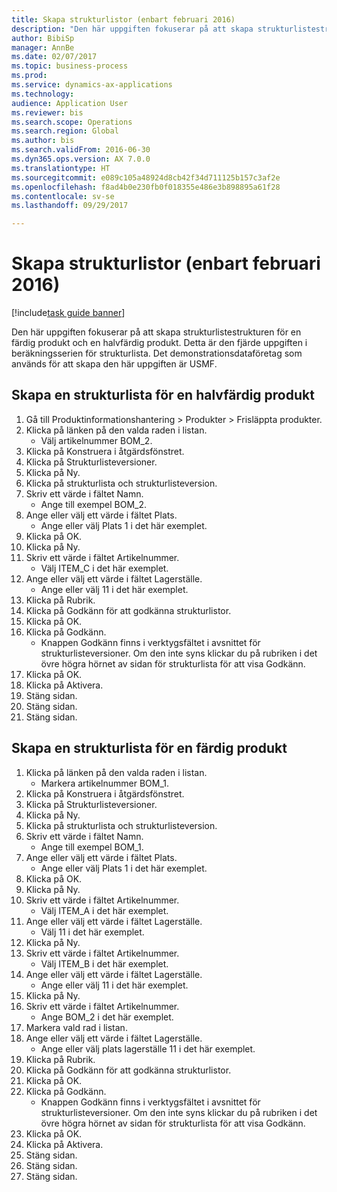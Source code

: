 ```yaml
--- 
title: Skapa strukturlistor (enbart februari 2016)
description: "Den här uppgiften fokuserar på att skapa strukturlistestrukturen för en färdig produkt och en halvfärdig produkt."
author: BibiSp
manager: AnnBe
ms.date: 02/07/2017
ms.topic: business-process
ms.prod: 
ms.service: dynamics-ax-applications
ms.technology: 
audience: Application User
ms.reviewer: bis
ms.search.scope: Operations
ms.search.region: Global
ms.author: bis
ms.search.validFrom: 2016-06-30
ms.dyn365.ops.version: AX 7.0.0
ms.translationtype: HT
ms.sourcegitcommit: e089c105a48924d8cb42f34d711125b157c3af2e
ms.openlocfilehash: f8ad4b0e230fb0f018355e486e3b898895a61f28
ms.contentlocale: sv-se
ms.lasthandoff: 09/29/2017

---
```

# <a name="create-boms-february-2016-only"></a>Skapa strukturlistor (enbart februari 2016)

[!include[task guide banner](../../includes/task-guide-banner.md)]

Den här uppgiften fokuserar på att skapa strukturlistestrukturen för en färdig produkt och en halvfärdig produkt. Detta är den fjärde uppgiften i beräkningsserien för strukturlista. Det demonstrationsdataföretag som används för att skapa den här uppgiften är USMF.


## <a name="create-bom-for-a-semi-finished-product"></a>Skapa en strukturlista för en halvfärdig produkt
1. Gå till Produktinformationshantering > Produkter > Frisläppta produkter.
2. Klicka på länken på den valda raden i listan.
    * Välj artikelnummer BOM_2.  
3. Klicka på Konstruera i åtgärdsfönstret.
4. Klicka på Strukturlisteversioner.
5. Klicka på Ny.
6. Klicka på strukturlista och strukturlisteversion.
7. Skriv ett värde i fältet Namn.
    * Ange till exempel BOM_2.  
8. Ange eller välj ett värde i fältet Plats.
    * Ange eller välj Plats 1 i det här exemplet.  
9. Klicka på OK.
10. Klicka på Ny.
11. Skriv ett värde i fältet Artikelnummer.
    * Välj ITEM_C i det här exemplet.  
12. Ange eller välj ett värde i fältet Lagerställe.
    * Ange eller välj 11 i det här exemplet.  
13. Klicka på Rubrik.
14. Klicka på Godkänn för att godkänna strukturlistor.
15. Klicka på OK.
16. Klicka på Godkänn.
    * Knappen Godkänn finns i verktygsfältet i avsnittet för strukturlisteversioner. Om den inte syns klickar du på rubriken i det övre högra hörnet av sidan för strukturlista för att visa Godkänn.  
17. Klicka på OK.
18. Klicka på Aktivera.
19. Stäng sidan.
20. Stäng sidan.
21. Stäng sidan.

## <a name="create-bom-for-a-finished-product"></a>Skapa en strukturlista för en färdig produkt
1. Klicka på länken på den valda raden i listan.
    * Markera artikelnummer BOM_1.  
2. Klicka på Konstruera i åtgärdsfönstret.
3. Klicka på Strukturlisteversioner.
4. Klicka på Ny.
5. Klicka på strukturlista och strukturlisteversion.
6. Skriv ett värde i fältet Namn.
    * Ange till exempel BOM_1.  
7. Ange eller välj ett värde i fältet Plats.
    * Ange eller välj Plats 1 i det här exemplet.  
8. Klicka på OK.
9. Klicka på Ny.
10. Skriv ett värde i fältet Artikelnummer.
    * Välj ITEM_A i det här exemplet.  
11. Ange eller välj ett värde i fältet Lagerställe.
    * Välj 11 i det här exemplet.  
12. Klicka på Ny.
13. Skriv ett värde i fältet Artikelnummer.
    * Välj ITEM_B i det här exemplet.  
14. Ange eller välj ett värde i fältet Lagerställe.
    * Ange eller välj 11 i det här exemplet.  
15. Klicka på Ny.
16. Skriv ett värde i fältet Artikelnummer.
    * Ange BOM_2 i det här exemplet.  
17. Markera vald rad i listan.
18. Ange eller välj ett värde i fältet Lagerställe.
    * Ange eller välj plats lagerställe 11 i det här exemplet.  
19. Klicka på Rubrik.
20. Klicka på Godkänn för att godkänna strukturlistor.
21. Klicka på OK.
22. Klicka på Godkänn.
    * Knappen Godkänn finns i verktygsfältet i avsnittet för strukturlisteversioner. Om den inte syns klickar du på rubriken i det övre högra hörnet av sidan för strukturlista för att visa Godkänn.  
23. Klicka på OK.
24. Klicka på Aktivera.
25. Stäng sidan.
26. Stäng sidan.
27. Stäng sidan.


